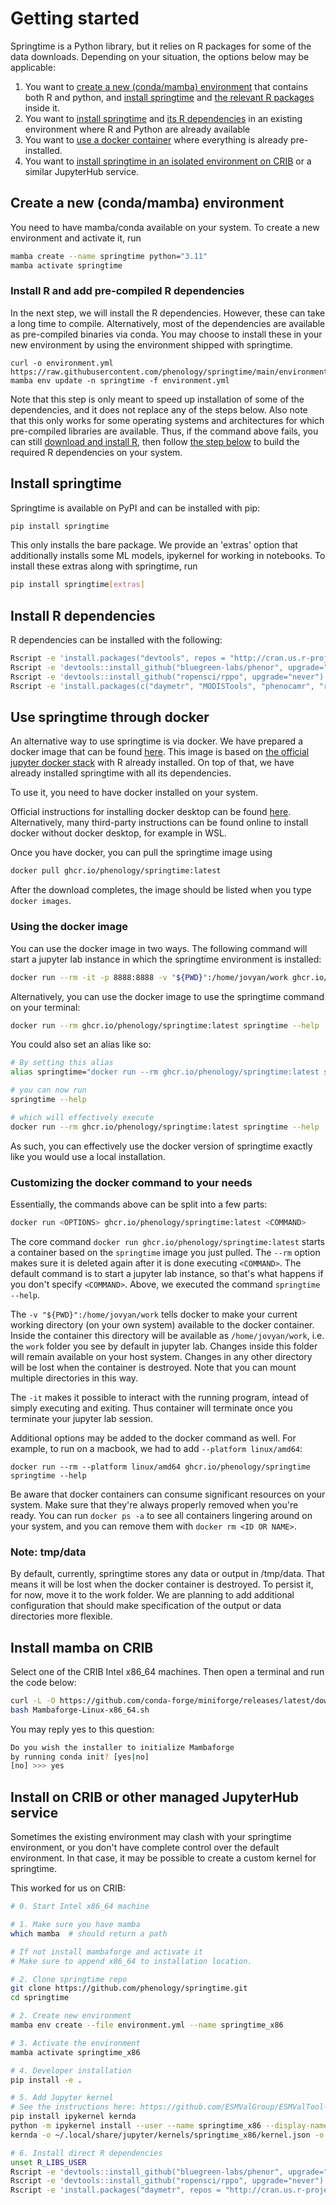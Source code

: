 # Getting started

Springtime is a Python library, but it relies on R packages for some of the data
downloads. Depending on your situation, the options below may be applicable:

1. You want to [create a new (conda/mamba)
   environment](#create-a-new-condamamba-environment) that contains both R and
   python, and [install springtime](#install-springtime) and [the relevant R
   packages](#install-r-dependencies) inside it.
2. You want to [install springtime](#install-springtime) and [its R
   dependencies](#install-r-dependencies) in an existing environment where R and
   Python are already available
3. You want to [use a docker container](#use-springtime-through-docker) where
   everything is already pre-installed.
4. You want to [install springtime in an isolated environment on
   CRIB](#install-on-crib-or-other-managed-jupyterhub-service) or a similar
   JupyterHub service.

## Create a new (conda/mamba) environment

You need to have mamba/conda available on your system. To create a new environment
and activate it, run

```bash
mamba create --name springtime python="3.11"
mamba activate springtime
```

### Install R and add pre-compiled R dependencies

In the next step, we will install the R dependencies. However, these can take a long time to compile. Alternatively, most of the dependencies are available as pre-compiled binaries via conda. You may choose to install these in your new environment by using the environment shipped with springtime.

```shell
curl -o environment.yml https://raw.githubusercontent.com/phenology/springtime/main/environment.yml
mamba env update -n springtime -f environment.yml
```

Note that this step is only meant to speed up installation of some of the dependencies, and it does not replace any of the steps below. Also note that this only works for some operating systems and architectures for which pre-compiled libraries are available. Thus, if the command above fails, you can still [download and install R](https://cran.r-project.org), then follow [the step below](#install-r-dependencies) to build the required R dependencies on your system.

## Install springtime

Springtime is available on PyPI and can be installed with pip:

```bash
pip install springtime
```

This only installs the bare package. We provide an 'extras' option that additionally installs some ML models, ipykernel for working in notebooks. To install these extras along with springtime, run

```bash
pip install springtime[extras]
```

## Install R dependencies

R dependencies can be installed with the following:

```bash
Rscript -e 'install.packages("devtools", repos = "http://cran.us.r-project.org")'
Rscript -e 'devtools::install_github("bluegreen-labs/phenor", upgrade="never")'
Rscript -e 'devtools::install_github("ropensci/rppo", upgrade="never")'
Rscript -e 'install.packages(c("daymetr", "MODISTools", "phenocamr", "rnpn"), repos = "http://cran.us.r-project.org")'
```

## Use springtime through docker

An alternative way to use springtime is via docker. We have prepared a docker
image that can be found
[here](https://github.com/phenology/springtime/pkgs/container/springtime). This
image is based on [the official jupyter docker
stack](https://jupyter-docker-stacks.readthedocs.io/en/latest/using/selecting.html#jupyter-r-notebook)
with R already installed. On top of that, we have already installed springtime
with all its dependencies.

To use it, you need to have docker installed on your system.

Official instructions for installing docker desktop can be found
[here](https://docs.docker.com/engine/install/). Alternatively, many third-party
instructions can be found online to install docker without docker
desktop, for example in WSL.

Once you have docker, you can pull the springtime image using

```bash
docker pull ghcr.io/phenology/springtime:latest
```

After the download completes, the image should be listed when you type `docker images`.

### Using the docker image

You can use the docker image in two ways. The following command will start a
jupyter lab instance in which the springtime environment is installed:

```bash
docker run --rm -it -p 8888:8888 -v "${PWD}":/home/jovyan/work ghcr.io/phenology/springtime:latest
```

Alternatively, you can use the docker image to use the springtime command on
your terminal:

```bash
docker run --rm ghcr.io/phenology/springtime:latest springtime --help
```

You could also set an alias like so:

```bash
# By setting this alias
alias springtime="docker run --rm ghcr.io/phenology/springtime:latest springtime"

# you can now run
springtime --help

# which will effectively execute
docker run --rm ghcr.io/phenology/springtime:latest springtime --help
```

As such, you can effectively use the docker version of springtime exactly like
you would use a local installation.

### Customizing the docker command to your needs

Essentially, the commands above can be split into a few parts:

```bash
docker run <OPTIONS> ghcr.io/phenology/springtime:latest <COMMAND>
```

The core command `docker run ghcr.io/phenology/springtime:latest` starts a container based on the
`springtime` image you just pulled. The `--rm` option makes sure it is deleted
again after it is done executing `<COMMAND>`. The default command is to start a
jupyter lab instance, so that's what happens if you don't specify `<COMMAND>`.
Above, we executed the command `springtime --help`.

The `-v "${PWD}":/home/jovyan/work` tells docker to make your current working
directory (on your own system) available to the docker container. Inside the
container this directory will be available as `/home/jovyan/work`, i.e. the
`work` folder you see by default in jupyter lab. Changes inside this folder will
remain available on your host system. Changes in any other directory will be
lost when the container is destroyed. Note that you can mount multiple
directories in this way.

The `-it` makes it possible to interact with the running program, intead of
simply executing and exiting. Thus container will terminate once you terminate
your jupyter lab session.

Additional options may be added to the docker command as well. For example, to
run on a macbook, we had to add `--platform linux/amd64`:

```
docker run --rm --platform linux/amd64 ghcr.io/phenology/springtime springtime --help
```

Be aware that docker containers can consume significant resources on your
system. Make sure that they're always properly removed when you're ready. You
can run `docker ps -a` to see all containers lingering around on your system,
and you can remove them with `docker rm <ID OR NAME>`.

### Note: tmp/data

By default, currently, springtime stores any data or output in /tmp/data. That
means it will be lost when the docker container is destroyed. To persist it, for
now, move it to the work folder. We are planning to add additional configuration
that should make specification of the output or data directories more flexible.

## Install mamba on CRIB

Select one of the CRIB Intel x86_64 machines. Then open a terminal and run the code below:

```bash
curl -L -O https://github.com/conda-forge/miniforge/releases/latest/download/Mambaforge-Linux-x86_64.sh
bash Mambaforge-Linux-x86_64.sh
```
You may reply yes to this question:

```bash
Do you wish the installer to initialize Mambaforge
by running conda init? [yes|no]
[no] >>> yes
```

## Install on CRIB or other managed JupyterHub service

Sometimes the existing environment may clash with your springtime environment,
or you don't have complete control over the default environment. In that case,
it may be possible to create a custom kernel for springtime.

This worked for us on CRIB:

```bash
# 0. Start Intel x86_64 machine

# 1. Make sure you have mamba
which mamba  # should return a path

# If not install mambaforge and activate it
# Make sure to append x86_64 to installation location.

# 2. Clone springtime repo
git clone https://github.com/phenology/springtime.git
cd springtime

# 2. Create new environment
mamba env create --file environment.yml --name springtime_x86

# 3. Activate the environment
mamba activate springtime_x86

# 4. Developer installation
pip install -e .

# 5. Add Jupyter kernel
# See the instructions here: https://github.com/ESMValGroup/ESMValTool-JupyterLab#using-a-custom-kernel-script
pip install ipykernel kernda
python -m ipykernel install --user --name springtime_x86 --display-name="Springtime x86" --env R_LIBS_USER $CONDA_PREFIX/lib/R/library
kernda -o ~/.local/share/jupyter/kernels/springtime_x86/kernel.json -o

# 6. Install direct R dependencies
unset R_LIBS_USER
Rscript -e 'devtools::install_github("bluegreen-labs/phenor", upgrade="never")'
Rscript -e 'devtools::install_github("ropensci/rppo", upgrade="never")'
Rscript -e 'install.packages("daymetr", repos = "http://cran.us.r-project.org")'
```
